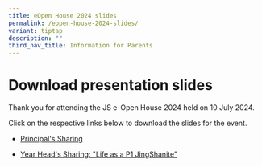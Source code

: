 ```yaml
---
title: eOpen House 2024 slides
permalink: /eopen-house-2024-slides/
variant: tiptap
description: ""
third_nav_title: Information for Parents
---
```

<h1>Download presentation slides</h1>
<p>Thank you for attending the JS e-Open House 2024 held on 10 July 2024.</p>
<p>Click on the respective links below to download the slides for the event.</p>
<ul data-tight="true" class="tight">
<li>
<p><a href="/files/EOpen House 2024/2024_0710_JS_eOpen_House___Principal_s_Sharing.pdf" rel="noopener noreferrer nofollow" target="_blank">Principal's Sharing</a>
</p>
</li>
<li>
<p><a href="/files/EOpen House 2024/2024_0710_JS_e_Open_House_2024_Life_of_a_P1_JingShanite_by_YH.pdf" rel="noopener noreferrer nofollow" target="_blank">Year Head's Sharing: "Life as a P1 JingShanite"</a>
</p>
</li>
</ul>
<p></p>